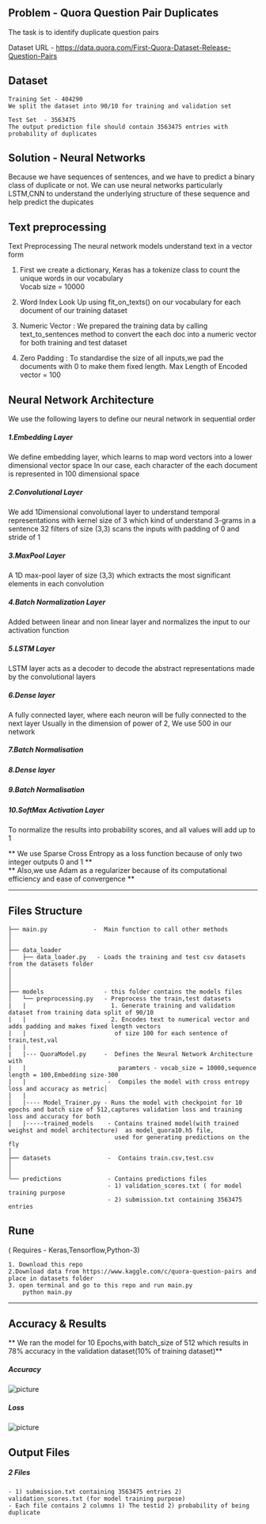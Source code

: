## Problem - Quora Question Pair Duplicates

The task is to identify duplicate question pairs 

Dataset URL - https://data.quora.com/First-Quora-Dataset-Release-Question-Pairs

## Dataset    
    Training Set - 404290
    We split the dataset into 90/10 for training and validation set

    Test Set  - 3563475
    The output prediction file should contain 3563475 entries with probability of duplicates


## Solution - Neural Networks
Because we have sequences of sentences, and we have to predict a binary class of duplicate or not.
We can use neural networks particularly LSTM,CNN to understand the underlying structure of these sequence 
and help predict the dupicates


## Text preprocessing
Text Preprocessing
The neural network models understand text in a vector form 

1. First we create a dictionary, Keras has a tokenize class to count the unique words in our vocabulary  
    Vocab size = 10000 

2. Word Index Look Up using fit_on_texts() on our vocabulary for each document of our training dataset 

3. Numeric Vector : We prepared the training data by calling text_to_sentences method to convert the each doc into a numeric vector for both training and test dataset

4. Zero Padding : To standardise the size of all inputs,we pad the documents with 0 to make them fixed length.
    Max Length of Encoded vector = 100



## Neural Network Architecture
We use the following layers to define our neural network in sequential order

##### 1.Embedding Layer
We define embedding layer, which learns to map word vectors into a lower dimensional vector space
In our case, each character of the each document is represented in 100 dimensional space

##### 2.Convolutional Layer
We add 1Dimensional convolutional layer to understand temporal representations with kernel size of 3
which kind of understand 3-grams in a sentence
32 filters of size (3,3) scans the inputs with padding of 0 and stride of 1

##### 3.MaxPool Layer
A 1D max-pool layer of size (3,3) which extracts the most significant elements in each convolution 

##### 4.Batch Normalization Layer
Added between linear and non linear layer and normalizes the input to our activation function

##### 5.LSTM Layer 
LSTM layer acts as a decoder to decode the abstract representations made by the convolutional layers

##### 6.Dense layer  
A fully connected layer, where each neuron will be fully connected to the next layer
Usually in the dimension of power of 2, We use 500 in our network

##### 7.Batch Normalisation 
##### 8.Dense layer  
##### 9.Batch Normalisation 

##### 10.SoftMax Activation Layer
To normalize the results into probability scores, and all values will add up to 1


** We use Sparse Cross Entropy as a loss function because of only two integer outputs 0 and 1 **  
** Also,we use Adam as a regularizer because of its computational efficiency and ease of convergence **

--------------------------------------------------------------------------------------------------------------------------------------

## Files Structure

```
├── main.py             -  Main function to call other methods 
│
│
├── data_loader      
│   ├── data_loader.py   - Loads the training and test csv datasets from the datasets folder
│   
│
│
├── models                 - this folder contains the models files
│   └── preprocessing.py   - Preprocess the train,test datasets
|   |                        1. Generate training and validation dataset from training data split of 90/10
|   |                        2. Encodes text to numerical vector and adds padding and makes fixed length vectors 
|   |                         of size 100 for each sentence of train,test,val
|   |
|   |--- QuoraModel.py     -  Defines the Neural Network Architecture with 
|   |                          paramters - vocab_size = 10000,sequence length = 100,Embedding size-300
|   |                       -  Compiles the model with cross entropy loss and accuracy as metric│
│   |
|   |---- Model_Trainer.py - Runs the model with checkpoint for 10 epochs and batch size of 512,captures validation loss and training loss and accuracy for both                
│   |-----trained_models    - Contains trained model(with trained weighst and model architecture)  as model_quora10.h5 file, 
                              used for generating predictions on the fly
│
├── datasets                -  Contains train.csv,test.csv
│
│
└── predictions             - Contains predictions files 
                            - 1) validation_scores.txt ( for model training purpose
                            - 2) submission.txt containing 3563475 entries
```


## Rune
( Requires - Keras,Tensorflow,Python-3) 


```
1. Download this repo
2.Download data from https://www.kaggle.com/c/quora-question-pairs and place in datasets folder
3. open terminal and go to this repo and run main.py
    python main.py
```

----------------------------------------------------------------------------------------------------------------------------------------------

## Accuracy & Results 
** We ran the model for 10 Epochs,with batch_size of 512 which results in 78% accuracy in the validation dataset(10% of training dataset)**  

##### Accuracy
![picture](https://bitbucket.org/datageek008/quora_duplicate_questions/downloads/accuracy.png)

##### Loss
![picture](https://bitbucket.org/datageek008/quora_duplicate_questions/downloads/loss.png)


## Output Files

##### 2 Files
    - 1) submission.txt containing 3563475 entries 2) validation_scores.txt (for model training purpose)
    - Each file contains 2 columns 1) The testid 2) probability of being duplicate 



